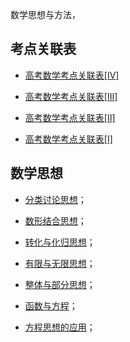 数学思想与方法，

## 考点关联表

* [高考数学考点关联表[Ⅳ]](https://www.cnblogs.com/wanghai0666/p/14747322.html)

* [高考数学考点关联表[Ⅲ]](https://www.cnblogs.com/wanghai0666/p/14747214.html)

* [高考数学考点关联表[Ⅱ]](https://www.cnblogs.com/wanghai0666/p/14745507.html)

* [高考数学考点关联表[Ⅰ]](https://www.cnblogs.com/wanghai0666/p/14744855.html)

##  数学思想

* [分类讨论思想](https://www.cnblogs.com/wanghai0666/p/10652725.html)；

* [数形结合思想](https://www.cnblogs.com/wanghai0666/p/10020181.html)；

* [转化与化归思想](https://www.cnblogs.com/wanghai0666/p/10262380.html)；

* [有限与无限思想](https://www.cnblogs.com/wanghai0666/p/10292740.html)；

* [整体与部分思想](https://www.cnblogs.com/wanghai0666/p/9387730.html)；

* [函数与方程](https://www.cnblogs.com/wanghai0666/p/9897631.html)；

* [方程思想的应用](https://www.cnblogs.com/wanghai0666/p/7992997.html)；
